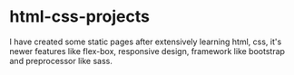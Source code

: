 # html-css-projects
I have created some static pages after extensively learning html, css, it's newer features like flex-box, responsive design, framework like bootstrap and preprocessor like sass.
